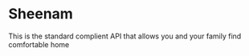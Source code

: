 # Sheenam
This is the standard complient API that allows you and your family find comfortable home  
